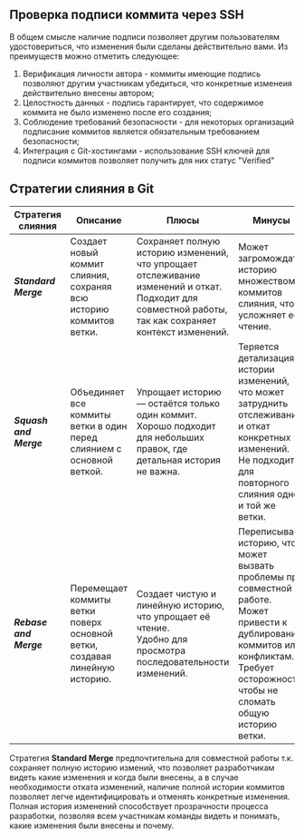 ## Проверка подписи коммита через SSH

В общем смысле наличие подписи позволяет другим пользователям удостовериться, что изменения были сделаны действительно вами. Из преимуществ можно отметить следующее:
1. Верификация личности автора - коммиты имеющие подпись позволяют другим участникам убедиться, что конкретные изменеия действительно внесены автором;
2. Целостность данных - подпись гарантирует, что содержимое коммита не было изменено после его создания;
3. Соблюдение требований безопасности - для некоторых организаций подписание коммитов является обязательным требованием безопасности;
4. Интеграция с Git-хостингами - использование SSH ключей для подписи коммитов позволяет получить для них статус "Verified"

## Стратегии слияния в Git

| **Стратегия слияния**  | **Описание**                                                               | **Плюсы**                                                                                                                                                      | **Минусы**                                                                                                                                                                                                |
|------------------------|----------------------------------------------------------------------------|----------------------------------------------------------------------------------------------------------------------------------------------------------------|-----------------------------------------------------------------------------------------------------------------------------------------------------------------------------------------------------------|
| **_Standard Merge_**   | Создает новый коммит слияния, сохраняя всю историю коммитов ветки.         |Сохраняет полную историю изменений, что упрощает отслеживание изменений и откат. <br> Подходит для совместной работы, так как сохраняет контекст изменений. |Может загромождать историю множеством коммитов слияния, что усложняет её чтение.                                                                                                                        |
| **_Squash and Merge_** | Объединяет все коммиты ветки в один перед слиянием с основной веткой.      |Упрощает историю — остаётся только один коммит. <br>Хорошо подходит для небольших правок, где детальная история не важна.                                  |Теряется детализация истории изменений, что может затруднить отслеживание и откат конкретных изменений. <br>Не подходит для повторного слияния одной и той же ветки.                                  |
| **_Rebase and Merge_** | Перемещает коммиты ветки поверх основной ветки, создавая линейную историю. |Создает чистую и линейную историю, что упрощает её чтение. <br>Удобно для просмотра последовательности изменений.                                          |Переписывает историю, что может вызвать проблемы при совместной работе. <br>Может привести к дублированию коммитов или конфликтам. <br>Требует осторожности, чтобы не сломать общую историю ветки.  |

Стратегия **Standard Merge** предпочтительна для совместной работы т.к. сохраняет полную историю измений, что позволяет разработчикам видеть какие изменения и когда были внесены, а в случае необходимости отката изменений, наличие полной истории коммитов позволяет легче идентифицировать и отменять конкретные изменения. Полная история изменений способствует прозрачности процесса разработки, позволяя всем участникам команды видеть и понимать, какие изменения были внесены и почему.
